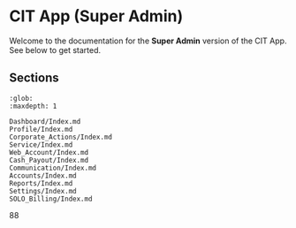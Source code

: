 
# CIT App (Super Admin)


Welcome to the documentation for the **Super Admin** version of the CIT App. See below to get started. 


## Sections

```{toctree}
:glob:
:maxdepth: 1

Dashboard/Index.md
Profile/Index.md
Corporate_Actions/Index.md
Service/Index.md
Web_Account/Index.md
Cash_Payout/Index.md
Communication/Index.md
Accounts/Index.md
Reports/Index.md
Settings/Index.md
SOLO_Billing/Index.md
```




88